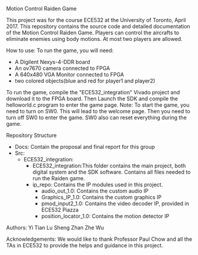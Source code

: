 Motion Control Raiden Game

This project was for the course ECE532 at the University of Toronto, April 2017. This repository contains the source code and detailed documentation of the Motion Control Raiden Game. Players can control the aircrafts to eliminate enemies using body motions. At most two players are allowed.


How to use:
To run the game, you will need:

- A Digilent Nexys-4-DDR board
- An ov7670 camera connected to FPGA
- A 640x480 VGA Monitor connected to FPGA
- two colored objects(blue and red for player1 and player2)

To run the game, compile the "ECE532_integration" Vivado project and download it to the FPGA board. Then Launch the SDK and compile the helloworld.c program to enter the game page.
Note: To start the game, you need to turn on SW0. This will lead to the welcome page. Then you need to turn off SW0 to enter the game. SW0 also can reset everything during the game.

Repository Structure
- Docs: Contain the proposal and final report for this group
- Src:
  - ECE532_integration:
    - ECE532_integration:This folder contains the main project, both digital system and the SDK software. Contains all files needed to run the Raiden game.
    - ip_repo: Contains the IP modules used in this project.
       - audio_out_1.0: Contains the custom audio IP
       - Graphics_IP_1.0: Contains the custom graphics IP
       - pmod_input2_1.0: Contains the video decoder IP, provided in ECE532 Piazza
       - position_locator_1.0: Contains the motion detector IP



Authors:
Yi Tian Lu
Sheng Zhan
Zhe Wu

Acknowledgements:
We would like to thank Professor Paul Chow and all the TAs in ECE532 to provide the helps and guidance in this project.
